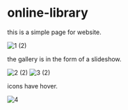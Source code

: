 # online-library
this is a simple page for website.

![1 (2)](https://user-images.githubusercontent.com/109730066/180220000-7e83413c-389f-4cd6-acb4-9ed552e0794c.png)


the gallery is in the form of a slideshow.


![2 (2)](https://user-images.githubusercontent.com/109730066/180220716-235b9507-49a0-467c-b6ad-62f1cf58c168.png)
![3 (2)](https://user-images.githubusercontent.com/109730066/180220739-5da27ad8-e3ab-4809-9370-223727c29ac9.png)


icons have hover.


![4](https://user-images.githubusercontent.com/109730066/180221363-5f9669c1-a699-429d-abe5-fdcac33c1a76.png)
